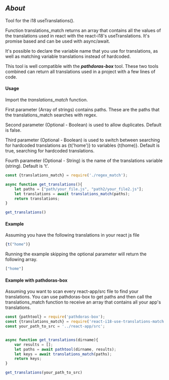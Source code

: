 ## ***About***
Tool for the i18 useTranslations().

Function translations_match returns an array that contains all the values of the translations used in react with the react-i18's useTranslations.
It's promise based and can be used with async/await. 

It's possible to declare the variable name that you use for translations, as well as matching variable translations instead of hardcoded.

This tool is well compatible with the ***pathdoras-box*** tool. These two tools combined can return all translations used in a project with a few lines of code.

#### Usage
Import the *translations_match* function.

First parameter (Array of strings) contains paths. These are the paths that the translations_match searches with regex.

Second parameter (Optional - Boolean) is used to allow duplicates. Default is false.

Third parameter (Optional - Boolean) is used to switch between searching for hardcoded translations as {t('home')} to variables {t(home)}. Default is true, searching for hardcoded translations.

Fourth parameter (Optional - String) is the name of the translations variable (string). Default is 't'. 

```Javascript
const {translations_match} = require('./regex_match');

async function get_translations(){
    let paths = ["path/your_file.js", "path2/your_file2.js"];
    let translations = await translations_match(paths);
    return translations;
}

get_translations()
```


#### Example

Assuming you have the following translations in your react js file

```Javascript
{t("home")}
```

Running the example skipping the optional parameter will return the following array.

```Javascript
["home"]
```


#### Example with pathdoras-box

Assuming you want to scan every react-app/src file to find your translations.
You can use pathdoras-box to get paths and then call the translations_match function to receive an array that contains all your app's translations.

```Javascript
const {pathtool} = require('pathdoras-box');
const {translations_match} = require('react-i18-use-translations-match');
const your_path_to_src = '../react-app/src';


async function get_translations(dirname){
    var results = [];
    let paths = await pathtool(dirname, results);
    let keys = await translations_match(paths);
    return keys;
}

get_translations(your_path_to_src)
```